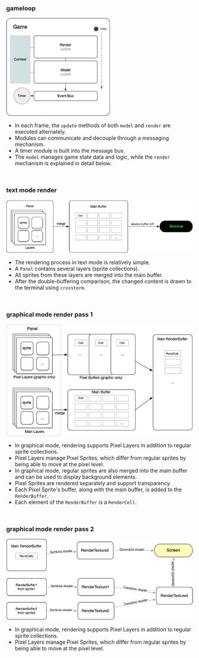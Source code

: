 ### gameloop

![gameloop](./p1.jpg)

- In each frame, the `update` methods of both `model` and `render` are executed alternately.
- Modules can communicate and decouple through a messaging mechanism.
- A timer module is built into the message bus.
- The `model` manages game state data and logic, while the `render` mechanism is explained in detail below.

<br>

### text mode render

![textrender](./p2.jpg)

- The rendering process in text mode is relatively simple.
- A `Panel` contains several layers (sprite collections).
- All sprites from these layers are merged into the main buffer.
- After the double-buffering comparison, the changed content is drawn to the terminal using `crossterm`.

<br>

### graphical mode render pass 1

![graphrender1](./p3.jpg)

- In graphical mode, rendering supports Pixel Layers in addition to regular sprite collections.
- Pixel Layers manage Pixel Sprites, which differ from regular sprites by being able to move at the pixel level.
- In graphical mode, regular sprites are also merged into the main buffer and can be used to display background elements.
- Pixel Sprites are rendered separately and support transparency.
- Each Pixel Sprite's buffer, along with the main buffer, is added to the `RenderBuffer`.
- Each element of the `RenderBuffer` is a `RenderCell`.

<br>

### graphical mode render pass 2

![graphrender2](./p4.jpg)

- In graphical mode, rendering supports Pixel Layers in addition to regular sprite collections.
- Pixel Layers manage Pixel Sprites, which differ from regular sprites by being able to move at the pixel level.

<br>


